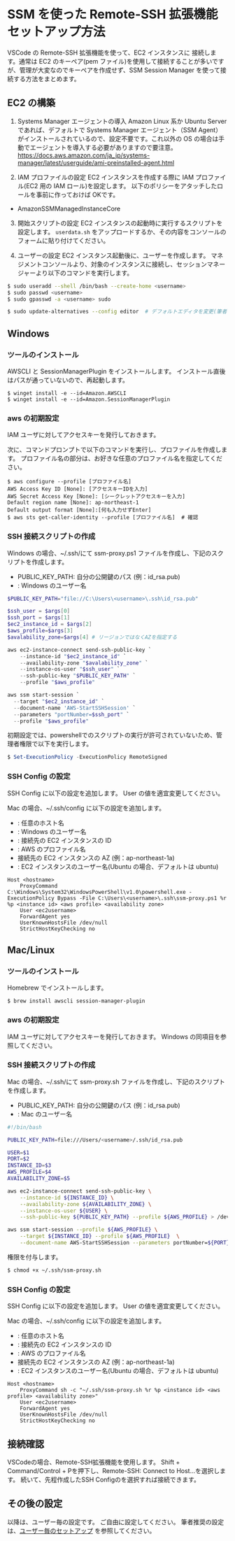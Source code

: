 # SSM を使った Remote-SSH 拡張機能セットアップ方法

VSCode の Remote-SSH 拡張機能を使って、EC2 インスタンスに 接続します。通常は EC2 のキーペア(pem ファイル)を使用して接続することが多いですが、管理が大変なのでキーペアを作成せず、SSM Session Manager を使って接続する方法をまとめます。

## EC2 の構築

1. Systems Manager エージェントの導入
   Amazon Linux 系か Ubuntu Server であれば、デフォルトで Systems Manager エージェント（SSM Agent）がインストールされているので、設定不要です。これ以外の OS の場合は手動でエージェントを導入する必要がありますので要注意。
   https://docs.aws.amazon.com/ja_jp/systems-manager/latest/userguide/ami-preinstalled-agent.html

2. IAM プロファイルの設定
   EC2 インスタンスを作成する際に IAM プロファイル(EC2 用の IAM ロール)を設定します。
   以下のポリシーをアタッチしたロールを事前に作っておけば OKです。

- AmazonSSMManagedInstanceCore

3. 開始スクリプトの設定
   EC2 インスタンスの起動時に実行するスクリプトを設定します。
   `userdata.sh` をアップロードするか、その内容をコンソールのフォームに貼り付けてください。

4. ユーザーの設定
   EC2 インスタンス起動後に、ユーザーを作成します。
   マネジメントコンソールより、対象のインスタンスに接続し、セッションマネージャーより以下のコマンドを実行します。

```bash
$ sudo useradd --shell /bin/bash --create-home <username>
$ sudo passwd <username>
$ sudo gpasswd -a <username> sudo

$ sudo update-alternatives --config editor  # デフォルトエディタを変更(筆者はnanoからvimへ)
```

## Windows

### ツールのインストール

AWSCLI と SessionManagerPlugin をインストールします。
インストール直後はパスが通っていないので、再起動します。

```
$ winget install -e --id=Amazon.AWSCLI
$ winget install -e --id=Amazon.SessionManagerPlugin
```

### aws の初期設定

IAM ユーザに対してアクセスキーを発行しておきます。

次に、コマンドプロンプトで以下のコマンドを実行し、プロファイルを作成します。
プロファイル名の部分は、お好きな任意のプロファイル名を指定してください。

```
$ aws configure --profile [プロファイル名]
AWS Access Key ID [None]: [アクセスキーIDを入力]
AWS Secret Access Key [None]: [シークレットアクセスキーを入力]
Default region name [None]: ap-northeast-1
Default output format [None]:[何も入力せずEnter]
$ aws sts get-caller-identity --profile [プロファイル名]  # 確認
```

### SSH 接続スクリプトの作成

Windows の場合、~/.ssh/にて ssm-proxy.ps1 ファイルを作成し、下記のスクリプトを作成します。

- PUBLIC_KEY_PATH: 自分の公開鍵のパス (例：id_rsa.pub)
- <username>: Windows のユーザー名

```ps1
$PUBLIC_KEY_PATH="file://C:\Users\<username>\.ssh\id_rsa.pub"

$ssh_user = $args[0]
$ssh_port = $args[1]
$ec2_instance_id = $args[2]
$aws_profile=$args[3]
$avalability_zone=$args[4] # リージョンではなくAZを指定する

aws ec2-instance-connect send-ssh-public-key `
    --instance-id "$ec2_instance_id" `
    --availability-zone "$avalability_zone" `
    --instance-os-user "$ssh_user" `
    --ssh-public-key "$PUBLIC_KEY_PATH" `
    --profile "$aws_profile"

aws ssm start-session `
  --target "$ec2_instance_id" `
  --document-name 'AWS-StartSSHSession' `
  --parameters "portNumber=$ssh_port" `
  --profile "$aws_profile"
```

初期設定では、powershellでのスクリプトの実行が許可されていないため、管理者権限で以下を実行します。

```powershell
$ Set-ExecutionPolicy -ExecutionPolicy RemoteSigned
```

### SSH Config の設定

SSH Config に以下の設定を追加します。
User の値を適宜変更してください。

Mac の場合、~/.ssh/config に以下の設定を追加します。

- <hostname>: 任意のホスト名
- <username>: Windows のユーザー名
- <instance id>: 接続先の EC2 インスタンスの ID
- <aws profile>: AWS のプロファイル名
- <availability zone> 接続先の EC2 インスタンスの AZ (例：ap-northeast-1a)
- <ec2username>: EC2 インスタンスのユーザー名(Ubuntu の場合、デフォルトは ubuntu)

```
Host <hostname>
    ProxyCommand C:\Windows\System32\WindowsPowerShell\v1.0\powershell.exe -ExecutionPolicy Bypass -File C:\Users\<username>\.ssh\ssm-proxy.ps1 %r %p <instance id> <aws profile> <availability zone>
    User <ec2username>
    ForwardAgent yes
    UserKnownHostsFile /dev/null
    StrictHostKeyChecking no
```

## Mac/Linux

### ツールのインストール

Homebrew でインストールします。

```
$ brew install awscli session-manager-plugin
```

### aws の初期設定

IAM ユーザに対してアクセスキーを発行しておきます。
Windows の同項目を参照してください。

### SSH 接続スクリプトの作成

Mac の場合、~/.ssh/にて ssm-proxy.sh ファイルを作成し、下記のスクリプトを作成します。

- PUBLIC_KEY_PATH: 自分の公開鍵のパス (例：id_rsa.pub)
- <username>: Mac のユーザー名

```bash
#!/bin/bash

PUBLIC_KEY_PATH=file:///Users/<username>/.ssh/id_rsa.pub

USER=$1
PORT=$2
INSTANCE_ID=$3
AWS_PROFILE=$4
AVAILABILITY_ZONE=$5

aws ec2-instance-connect send-ssh-public-key \
    --instance-id ${INSTANCE_ID} \
    --availability-zone ${AVAILABILITY_ZONE} \
    --instance-os-user ${USER} \
    --ssh-public-key ${PUBLIC_KEY_PATH} --profile ${AWS_PROFILE} > /dev/null;

aws ssm start-session --profile ${AWS_PROFILE} \
    --target ${INSTANCE_ID} --profile ${AWS_PROFILE}  \
    --document-name AWS-StartSSHSession --parameters portNumber=${PORT}
```

権限を付与します。

```bash
$ chmod +x ~/.ssh/ssm-proxy.sh
```

### SSH Config の設定

SSH Config に以下の設定を追加します。
User の値を適宜変更してください。

Mac の場合、~/.ssh/config に以下の設定を追加します。

- <hostname>: 任意のホスト名
- <instance id>: 接続先の EC2 インスタンスの ID
- <aws profile>: AWS のプロファイル名
- <availability zone> 接続先の EC2 インスタンスの AZ (例：ap-northeast-1a)
- <ec2username>: EC2 インスタンスのユーザー名(Ubuntu の場合、デフォルトは ubuntu)

```
Host <hostname>
    ProxyCommand sh -c "~/.ssh/ssm-proxy.sh %r %p <instance id> <aws profile> <availability zone>"
    User <ec2username>
    ForwardAgent yes
    UserKnownHostsFile /dev/null
    StrictHostKeyChecking no
```

## 接続確認
VSCodeの場合、Remote-SSH拡張機能を使用します。
Shift + Command/Control + Pを押下し、Remote-SSH: Connect to Host...を選択します。
続いて、先程作成したSSH Configの<hostname>を選択すれば接続できます。

## その後の設定
以降は、ユーザー毎の設定です。
ご自由に設定してください。
筆者推奨の設定は、[ユーザー毎のセットアップ](user_settings.md) を参照してください。
